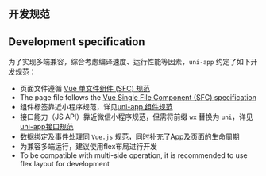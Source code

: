 ## 开发规范
## Development specification

为了实现多端兼容，综合考虑编译速度、运行性能等因素，```uni-app``` 约定了如下开发规范：

- 页面文件遵循 [Vue 单文件组件 (SFC) 规范](https://vue-loader.vuejs.org/zh/spec.html)
- The page file follows the [Vue Single File Component (SFC) specification](https://vue-loader.vuejs.org/zh/spec.html)
- 组件标签靠近小程序规范，详见[uni-app 组件规范](/component/)
- 接口能力（JS API）靠近微信小程序规范，但需将前缀 ```wx``` 替换为 ```uni```，详见[uni-app接口规范](/api/)
- 数据绑定及事件处理同 ```Vue.js``` 规范，同时补充了App及页面的生命周期
- 为兼容多端运行，建议使用flex布局进行开发
- To be compatible with multi-side operation, it is recommended to use flex layout for development